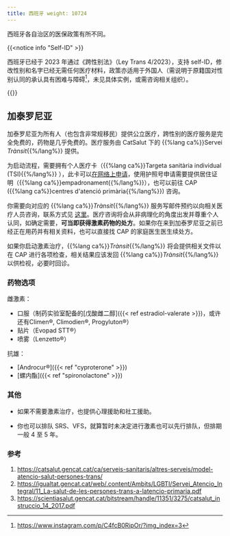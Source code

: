 ```yaml
---
title: 西班牙 weight: 10724
---
```


西班牙各自治区的医保政策有所不同。

{{<notice info "Self-ID" >}}

西班牙已经于 2023 年通过《跨性别法》（Ley Trans 4/2023），支持
self-ID，修改性别和名字已经无需任何医疗材料，政策亦适用于外国人（需说明于原籍国对性别认同的承认具有困难与障碍[^1]，未见具体实例，或需咨询相关组织）。

[^1]: <https://www.instagram.com/p/C4fcB0RipOr/?img_index=3>

{{</notice>}}

## 加泰罗尼亚

加泰罗尼亚为所有人（也包含非常规移民）提供公立医疗，跨性别的医疗服务是完全免费的，药物是几乎免费的。医疗服务由 CatSalut 下的 {{%lang
ca%}}Servei _Trànsit_{{%/lang%}} 提供。

为启动流程，需要拥有个人医疗卡（{{%lang ca%}}Targeta sanitària individual (TSI){{%/lang%}}
），此卡可以[在网络上申请](https://salut.gencat.cat/pls/rca/RCAPKTSI.SOLICITAR_TSI)，使用护照号申请需要提供居住证明（{{%lang
ca%}}empadronament{{%/lang%}}），也可以前往 CAP ({{%lang ca%}}centres d'atenció
primària{{%/lang%}}) 咨询。

你需要向对应的 {{%lang ca%}}_Trànsit_{{%/lang%}} 服务写邮件预约以向相关医疗人员咨询，联系方式见
[这里](https://catsalut.gencat.cat/ca/serveis-sanitaris/altres-serveis/model-atencio-salut-persones-trans/)。医疗咨询将会从非病理化的角度出发并尊重个人认同，如确定需要，**可当即获得激素药物的处方**。如果你在来到加泰罗尼亚之前已经正在用药并有相关资料，也可以直接找
CAP 的家庭医生医生续处方。

如果你启动激素治疗，{{%lang ca%}}_Trànsit_{{%/lang%}} 将会提供相关文件以在 CAP 进行各项检查，相关结果应该发回
{{%lang ca%}}_Trànsit_{{%/lang%}} 以供检视，必要时回诊。

### 药物选项

雌激素：

- 口服（制药实验室配备的[戊酸雌二醇]({{< ref estradiol-valerate >}})，或许还有Climen®, Climodien®,
  Progyluton®）
- 贴片（Evopad STT®）
- 喷雾（Lenzetto®）

抗雄：

- [Androcur®]({{< ref "cyproterone" >}})
- [螺内酯]({{< ref "spironolactone" >}})

### 其他

- 如果不需要激素治疗，也提供心理援助和社工援助。

- 你也可以排队 SRS、VFS，就算暂时未决定进行激素也可以先行排队，但排期一般 4 至 5 年。

### 参考

1. <https://catsalut.gencat.cat/ca/serveis-sanitaris/altres-serveis/model-atencio-salut-persones-trans/>
1. <https://igualtat.gencat.cat/web/.content/Ambits/LGBTI/Servei_Atencio_Integral/11_La-salut-de-les-persones-trans-a-latencio-primaria.pdf>
1. <https://scientiasalut.gencat.cat/bitstream/handle/11351/3275/catsalut_instruccio_14_2017.pdf>
